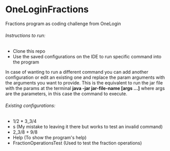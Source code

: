 # OneLoginFractions
Fractions program as coding challenge from OneLogin

###### Instructions to run:
- Clone this repo
- Use the saved configurations on the IDE to run specific command into the program

In case of wanting to run a different command you can add another configuration or edit an existing one and 
replace the param arguments with the arguments you want to provide. This is the equivalent to run the jar file with 
the params at the terminal **java -jar jar-file-name [args …]** where args are the parameters, in this case the
command to execute.

###### Existing configurations:
- 1/2 * 3_3/4
- s (My mistake to leaving it there but works to test an invalid command)
- 2_3/8 + 9/8
- Help (To show the program's help)
- FractionOperationsTest (Used to test the fraction operations)
